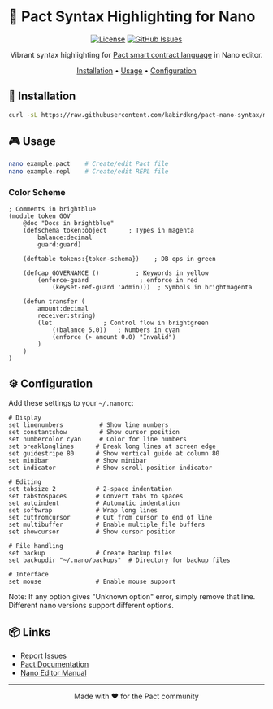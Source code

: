 # 🎨 Pact Syntax Highlighting for Nano

<div align="center">

[![License](https://img.shields.io/badge/license-BSD%203--Clause-blue.svg)](LICENSE)
[![GitHub Issues](https://img.shields.io/github/issues/kabirdkng/pact-nano-syntax.svg)](https://github.com/kabirdkng/pact-nano-syntax/issues)

Vibrant syntax highlighting for [Pact smart contract language](https://pact-language.readthedocs.io/) in Nano editor.

[Installation](#installation) • [Usage](#usage) • [Configuration](#configuration)

</div>

## 🚀 Installation

```bash
curl -sL https://raw.githubusercontent.com/kabirdkng/pact-nano-syntax/master/install.sh | bash
```

## 🎮 Usage

```bash
nano example.pact    # Create/edit Pact file
nano example.repl    # Create/edit REPL file
```

### Color Scheme
```pact
; Comments in brightblue
(module token GOV      
    @doc "Docs in brightblue"    
    (defschema token:object      ; Types in magenta
        balance:decimal          
        guard:guard)

    (deftable tokens:{token-schema})    ; DB ops in green
    
    (defcap GOVERNANCE ()          ; Keywords in yellow     
        (enforce-guard              ; enforce in red
            (keyset-ref-guard 'admin)))  ; Symbols in brightmagenta
    
    (defun transfer (
        amount:decimal      
        receiver:string)
        (let              ; Control flow in brightgreen
            ((balance 5.0))   ; Numbers in cyan
            (enforce (> amount 0.0) "Invalid")
        )
    )
)
```

## ⚙️ Configuration

Add these settings to your `~/.nanorc`:

```nanorc
# Display
set linenumbers          # Show line numbers
set constantshow         # Show cursor position
set numbercolor cyan     # Color for line numbers
set breaklonglines      # Break long lines at screen edge
set guidestripe 80      # Show vertical guide at column 80
set minibar             # Show minibar
set indicator           # Show scroll position indicator

# Editing
set tabsize 2           # 2-space indentation
set tabstospaces        # Convert tabs to spaces
set autoindent          # Automatic indentation
set softwrap            # Wrap long lines
set cutfromcursor       # Cut from cursor to end of line
set multibuffer         # Enable multiple file buffers
set showcursor          # Show cursor position

# File handling
set backup              # Create backup files
set backupdir "~/.nano/backups"  # Directory for backup files

# Interface
set mouse               # Enable mouse support
```

Note: If any option gives "Unknown option" error, simply remove that line. Different nano versions support different options.

## 📦 Links

- [Report Issues](https://github.com/kabirdkng/pact-nano-syntax/issues)
- [Pact Documentation](https://pact-language.readthedocs.io/)
- [Nano Editor Manual](https://www.nano-editor.org/docs.php)

---

<div align="center">
Made with ❤️ for the Pact community
</div>
